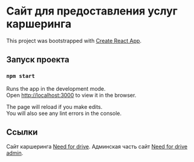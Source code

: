 # Cайт для предоставления услуг каршеринга

This project was bootstrapped with [Create React App](https://github.com/facebook/create-react-app).

## Запуск проекта

### `npm start`

Runs the app in the development mode.\
Open [http://localhost:3000](http://localhost:3000) to view it in the browser.

The page will reload if you make edits.\
You will also see any lint errors in the console.

## Ссылки

Сайт каршеринга [Need for drive](https://gabdrahmanovar.github.io/need-for-drive-i2/).
Админская часть сайт [Need for drive admin](https://gabdrahmanovar.github.io/need-for-drive-i2/#/admin).
